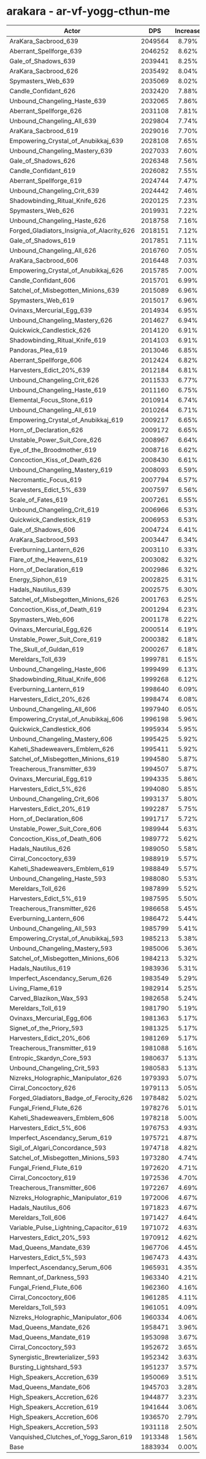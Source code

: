 # arakara - ar-vf-yogg-cthun-me
| Actor | DPS | Increase |
|---|:---:|:---:|
|AraKara_Sacbrood_639|2049564|8.79%|
|Aberrant_Spellforge_639|2046252|8.62%|
|Gale_of_Shadows_639|2039441|8.25%|
|AraKara_Sacbrood_626|2035492|8.04%|
|Spymasters_Web_639|2035069|8.02%|
|Candle_Confidant_626|2032420|7.88%|
|Unbound_Changeling_Haste_639|2032065|7.86%|
|Aberrant_Spellforge_626|2031108|7.81%|
|Unbound_Changeling_All_639|2029804|7.74%|
|AraKara_Sacbrood_619|2029016|7.70%|
|Empowering_Crystal_of_Anubikkaj_639|2028108|7.65%|
|Unbound_Changeling_Mastery_639|2027033|7.60%|
|Gale_of_Shadows_626|2026348|7.56%|
|Candle_Confidant_619|2026082|7.55%|
|Aberrant_Spellforge_619|2024744|7.47%|
|Unbound_Changeling_Crit_639|2024442|7.46%|
|Shadowbinding_Ritual_Knife_626|2020125|7.23%|
|Spymasters_Web_626|2019931|7.22%|
|Unbound_Changeling_Haste_626|2018758|7.16%|
|Forged_Gladiators_Insignia_of_Alacrity_626|2018151|7.12%|
|Gale_of_Shadows_619|2017851|7.11%|
|Unbound_Changeling_All_626|2016760|7.05%|
|AraKara_Sacbrood_606|2016448|7.03%|
|Empowering_Crystal_of_Anubikkaj_626|2015785|7.00%|
|Candle_Confidant_606|2015701|6.99%|
|Satchel_of_Misbegotten_Minions_639|2015089|6.96%|
|Spymasters_Web_619|2015017|6.96%|
|Ovinaxs_Mercurial_Egg_639|2014934|6.95%|
|Unbound_Changeling_Mastery_626|2014627|6.94%|
|Quickwick_Candlestick_626|2014120|6.91%|
|Shadowbinding_Ritual_Knife_619|2014103|6.91%|
|Pandoras_Plea_619|2013046|6.85%|
|Aberrant_Spellforge_606|2012424|6.82%|
|Harvesters_Edict_20%_639|2012184|6.81%|
|Unbound_Changeling_Crit_626|2011533|6.77%|
|Unbound_Changeling_Haste_619|2011160|6.75%|
|Elemental_Focus_Stone_619|2010914|6.74%|
|Unbound_Changeling_All_619|2010264|6.71%|
|Empowering_Crystal_of_Anubikkaj_619|2009217|6.65%|
|Horn_of_Declaration_626|2009172|6.65%|
|Unstable_Power_Suit_Core_626|2008967|6.64%|
|Eye_of_the_Broodmother_619|2008716|6.62%|
|Concoction_Kiss_of_Death_626|2008430|6.61%|
|Unbound_Changeling_Mastery_619|2008093|6.59%|
|Necromantic_Focus_619|2007794|6.57%|
|Harvesters_Edict_5%_639|2007597|6.56%|
|Scale_of_Fates_619|2007261|6.55%|
|Unbound_Changeling_Crit_619|2006966|6.53%|
|Quickwick_Candlestick_619|2006953|6.53%|
|Gale_of_Shadows_606|2004724|6.41%|
|AraKara_Sacbrood_593|2003447|6.34%|
|Everburning_Lantern_626|2003110|6.33%|
|Flare_of_the_Heavens_619|2003082|6.32%|
|Horn_of_Declaration_619|2002986|6.32%|
|Energy_Siphon_619|2002825|6.31%|
|Hadals_Nautilus_639|2002575|6.30%|
|Satchel_of_Misbegotten_Minions_626|2001763|6.25%|
|Concoction_Kiss_of_Death_619|2001294|6.23%|
|Spymasters_Web_606|2001178|6.22%|
|Ovinaxs_Mercurial_Egg_626|2000514|6.19%|
|Unstable_Power_Suit_Core_619|2000382|6.18%|
|The_Skull_of_Guldan_619|2000267|6.18%|
|Mereldars_Toll_639|1999781|6.15%|
|Unbound_Changeling_Haste_606|1999499|6.13%|
|Shadowbinding_Ritual_Knife_606|1999268|6.12%|
|Everburning_Lantern_619|1998640|6.09%|
|Harvesters_Edict_20%_626|1998474|6.08%|
|Unbound_Changeling_All_606|1997940|6.05%|
|Empowering_Crystal_of_Anubikkaj_606|1996198|5.96%|
|Quickwick_Candlestick_606|1995934|5.95%|
|Unbound_Changeling_Mastery_606|1995425|5.92%|
|Kaheti_Shadeweavers_Emblem_626|1995411|5.92%|
|Satchel_of_Misbegotten_Minions_619|1994580|5.87%|
|Treacherous_Transmitter_639|1994507|5.87%|
|Ovinaxs_Mercurial_Egg_619|1994335|5.86%|
|Harvesters_Edict_5%_626|1994080|5.85%|
|Unbound_Changeling_Crit_606|1993137|5.80%|
|Harvesters_Edict_20%_619|1992287|5.75%|
|Horn_of_Declaration_606|1991717|5.72%|
|Unstable_Power_Suit_Core_606|1989944|5.63%|
|Concoction_Kiss_of_Death_606|1989772|5.62%|
|Hadals_Nautilus_626|1989050|5.58%|
|Cirral_Concoctory_639|1988919|5.57%|
|Kaheti_Shadeweavers_Emblem_619|1988849|5.57%|
|Unbound_Changeling_Haste_593|1988080|5.53%|
|Mereldars_Toll_626|1987899|5.52%|
|Harvesters_Edict_5%_619|1987595|5.50%|
|Treacherous_Transmitter_626|1986658|5.45%|
|Everburning_Lantern_606|1986472|5.44%|
|Unbound_Changeling_All_593|1985799|5.41%|
|Empowering_Crystal_of_Anubikkaj_593|1985213|5.38%|
|Unbound_Changeling_Mastery_593|1985006|5.36%|
|Satchel_of_Misbegotten_Minions_606|1984213|5.32%|
|Hadals_Nautilus_619|1983936|5.31%|
|Imperfect_Ascendancy_Serum_626|1983549|5.29%|
|Living_Flame_619|1982914|5.25%|
|Carved_Blazikon_Wax_593|1982658|5.24%|
|Mereldars_Toll_619|1981790|5.19%|
|Ovinaxs_Mercurial_Egg_606|1981363|5.17%|
|Signet_of_the_Priory_593|1981325|5.17%|
|Harvesters_Edict_20%_606|1981269|5.17%|
|Treacherous_Transmitter_619|1981088|5.16%|
|Entropic_Skardyn_Core_593|1980637|5.13%|
|Unbound_Changeling_Crit_593|1980583|5.13%|
|Nizreks_Holographic_Manipulator_626|1979393|5.07%|
|Cirral_Concoctory_626|1979113|5.05%|
|Forged_Gladiators_Badge_of_Ferocity_626|1978482|5.02%|
|Fungal_Friend_Flute_626|1978276|5.01%|
|Kaheti_Shadeweavers_Emblem_606|1978218|5.00%|
|Harvesters_Edict_5%_606|1976753|4.93%|
|Imperfect_Ascendancy_Serum_619|1975721|4.87%|
|Sigil_of_Algari_Concordance_593|1974718|4.82%|
|Satchel_of_Misbegotten_Minions_593|1973280|4.74%|
|Fungal_Friend_Flute_619|1972620|4.71%|
|Cirral_Concoctory_619|1972536|4.70%|
|Treacherous_Transmitter_606|1972267|4.69%|
|Nizreks_Holographic_Manipulator_619|1972006|4.67%|
|Hadals_Nautilus_606|1971823|4.67%|
|Mereldars_Toll_606|1971427|4.64%|
|Variable_Pulse_Lightning_Capacitor_619|1971072|4.63%|
|Harvesters_Edict_20%_593|1970912|4.62%|
|Mad_Queens_Mandate_639|1967706|4.45%|
|Harvesters_Edict_5%_593|1967473|4.43%|
|Imperfect_Ascendancy_Serum_606|1965931|4.35%|
|Remnant_of_Darkness_593|1963340|4.21%|
|Fungal_Friend_Flute_606|1962360|4.16%|
|Cirral_Concoctory_606|1961285|4.11%|
|Mereldars_Toll_593|1961051|4.09%|
|Nizreks_Holographic_Manipulator_606|1960334|4.06%|
|Mad_Queens_Mandate_626|1958471|3.96%|
|Mad_Queens_Mandate_619|1953098|3.67%|
|Cirral_Concoctory_593|1952672|3.65%|
|Synergistic_Brewterializer_593|1952342|3.63%|
|Bursting_Lightshard_593|1951237|3.57%|
|High_Speakers_Accretion_639|1950069|3.51%|
|Mad_Queens_Mandate_606|1945703|3.28%|
|High_Speakers_Accretion_626|1944877|3.23%|
|High_Speakers_Accretion_619|1941644|3.06%|
|High_Speakers_Accretion_606|1936570|2.79%|
|High_Speakers_Accretion_593|1931118|2.50%|
|Vanquished_Clutches_of_Yogg_Saron_619|1913348|1.56%|
|Base|1883934|0.00%|
